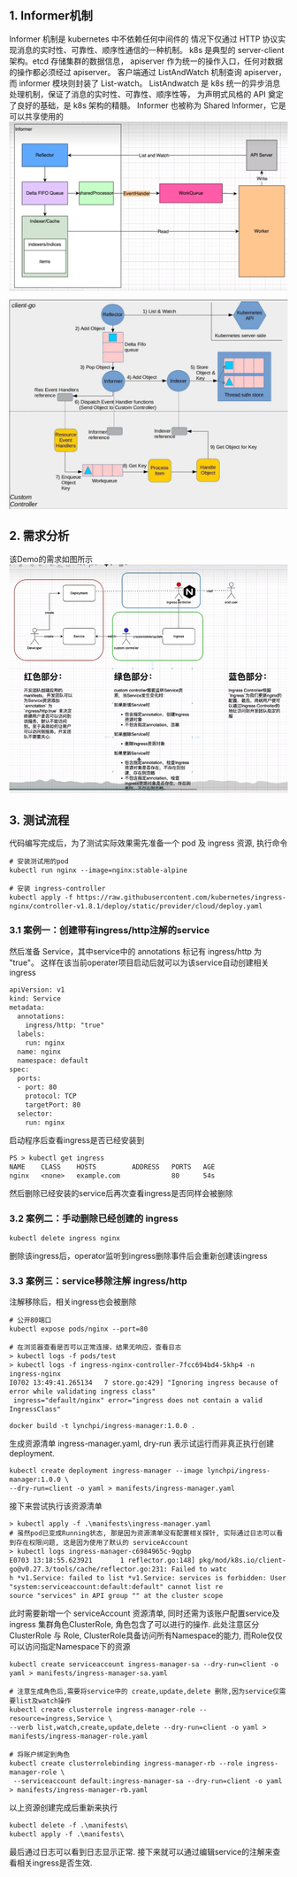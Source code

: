 ## 1. Informer机制
Informer 机制是 kubernetes 中不依赖任何中间件的 情况下仅通过 HTTP 协议实现消息的实时性、可靠性、顺序性通信的一种机制。
k8s 是典型的 server-client 架构。etcd 存储集群的数据信息， apiserver 作为统一的操作入口，任何对数据的操作都必须经过 apiserver。
客户端通过 ListAndWatch 机制查询 apiserver，而 informer 模块则封装了 List-watch。
ListAndwatch 是 k8s 统一的异步消息处理机制，保证了消息的实时性、可靠性、顺序性等，
为声明式风格的 API 奠定了良好的基础，是 k8s 架构的精髓。 Informer 也被称为 Shared Informer，它是可以共享使用的
![img.png](images/img2.png)

![img.png](images/informer.png)

## 2. 需求分析
该Demo的需求如图所示
![img.png](images/img.png)

## 3. 测试流程
代码编写完成后，为了测试实际效果需先准备一个 pod 及 ingress 资源, 执行命令
```shell
# 安装测试用的pod
kubectl run nginx --image=nginx:stable-alpine

# 安装 ingress-controller
kubectl apply -f https://raw.githubusercontent.com/kubernetes/ingress-nginx/controller-v1.8.1/deploy/static/provider/cloud/deploy.yaml
```

### 3.1 案例一：创建带有ingress/http注解的service
然后准备 Service，其中service中的 annotations 标记有 ingress/http 为 "true"。
这样在该当前operater项目启动后就可以为该service自动创建相关 ingress
```shell
apiVersion: v1
kind: Service
metadata:
  annotations: 
    ingress/http: "true"
  labels:
    run: nginx
  name: nginx
  namespace: default
spec:
  ports:
  - port: 80
    protocol: TCP
    targetPort: 80
  selector:
    run: nginx
```
启动程序后查看ingress是否已经安装到
```shell
PS > kubectl get ingress
NAME    CLASS    HOSTS         ADDRESS   PORTS   AGE
nginx   <none>   example.com             80      54s
```
然后删除已经安装的service后再次查看ingress是否同样会被删除

### 3.2 案例二：手动删除已经创建的 ingress
```shell
kubectl delete ingress nginx
```
删除该ingress后，operator监听到ingress删除事件后会重新创建该ingress
### 3.3 案例三：service移除注解 ingress/http
注解移除后，相关ingress也会被删除

```shell
# 公开80端口
kubectl expose pods/nginx --port=80

# 在浏览器查看是否可以正常连接，结果无响应，查看日志
> kubectl logs -f pods/test
> kubectl logs -f ingress-nginx-controller-7fcc694bd4-5khp4 -n ingress-nginx
I0702 13:49:41.265134   7 store.go:429] "Ignoring ingress because of error while validating ingress class"
 ingress="default/nginx" error="ingress does not contain a valid IngressClass"

```

```shell
docker build -t lynchpi/ingress-manager:1.0.0 . 
```
生成资源清单 ingress-manager.yaml, dry-run 表示试运行而非真正执行创建deployment.
```shell
kubectl create deployment ingress-manager --image lynchpi/ingress-manager:1.0.0 \
--dry-run=client -o yaml > manifests/ingress-manager.yaml
```
接下来尝试执行该资源清单
```shell
> kubectl apply -f .\manifests\ingress-manager.yaml
# 虽然pod已变成Running状态, 那是因为资源清单没有配置相关探针, 实际通过日志可以看到存在权限问题, 这是因为使用了默认的 serviceAccount
> kubectl logs ingress-manager-c6984965c-9qgbp
E0703 13:18:55.623921       1 reflector.go:148] pkg/mod/k8s.io/client-go@v0.27.3/tools/cache/reflector.go:231: Failed to watc
h *v1.Service: failed to list *v1.Service: services is forbidden: User "system:serviceaccount:default:default" cannot list re
source "services" in API group "" at the cluster scope
```
此时需要新增一个 serviceAccount 资源清单, 同时还需为该账户配置service及ingress 集群角色ClusterRole, 角色包含了可以进行的操作.
此处注意区分 ClusterRole 与 Role, ClusterRole具备访问所有Namespace的能力, 而Role仅仅可以访问指定Namespace下的资源
```shell
kubectl create serviceaccount ingress-manager-sa --dry-run=client -o yaml > manifests/ingress-manager-sa.yaml

# 注意生成角色后,需要将service中的 create,update,delete 删除,因为service仅需要list及watch操作
kubectl create clusterrole ingress-manager-role --resource=ingress,Service \
--verb list,watch,create,update,delete --dry-run=client -o yaml > manifests/ingress-manager-role.yaml

# 将账户绑定到角色
kubectl create clusterrolebinding ingress-manager-rb --role ingress-manager-role \
 --serviceaccount default:ingress-manager-sa --dry-run=client -o yaml > manifests/ingress-manager-rb.yaml
```
以上资源创建完成后重新来执行
```shell
kubectl delete -f .\manifests\  
kubectl apply -f .\manifests\ 
```
最后通过日志可以看到日志显示正常. 接下来就可以通过编辑service的注解来查看相关ingress是否生效.